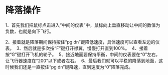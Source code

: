# 降落操作

1、首先我们把鼠标点击进入“中间的仪表”中，鼠标向上垂直移动让中间的数值为负数，也就是向下飞行。
![]()

2、接着就是降落期间保持按住“pg dn”键降低速度，具体速度可以查看左边的仪表。
![]()
3、然后就是多次按“F”键打开襟翼，慢慢打开直到100%。
![]()
4、接着按“G”键打开飞机的轮子。
![]()
5、接近地面要保持平衡，中间的仪表要在“0”左右，让飞行器速度在“200”以下或者左右。
![]()
6、最后我们就可以平稳的降落到地面，这时候我们还是一直按住“pg dn”键降速，直到速度为“0”降落完成。
![]()
